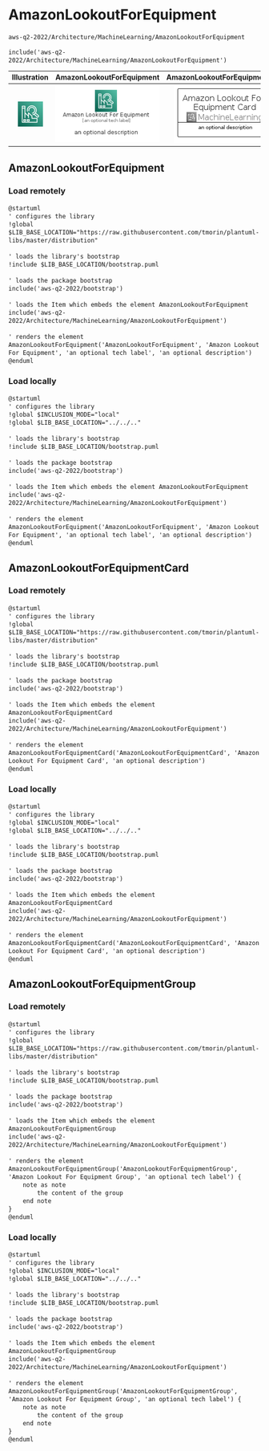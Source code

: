 # AmazonLookoutForEquipment


```text
aws-q2-2022/Architecture/MachineLearning/AmazonLookoutForEquipment
```

```text
include('aws-q2-2022/Architecture/MachineLearning/AmazonLookoutForEquipment')
```



| Illustration | AmazonLookoutForEquipment | AmazonLookoutForEquipmentCard | AmazonLookoutForEquipmentGroup |
| :---: | :---: | :---: | :---: |
| ![illustration for Illustration](../../../aws-q2-2022/Architecture/MachineLearning/AmazonLookoutForEquipment.png) | ![illustration for AmazonLookoutForEquipment](../../../aws-q2-2022/Architecture/MachineLearning/AmazonLookoutForEquipment.Local.png) | ![illustration for AmazonLookoutForEquipmentCard](../../../aws-q2-2022/Architecture/MachineLearning/AmazonLookoutForEquipmentCard.Local.png) | ![illustration for AmazonLookoutForEquipmentGroup](../../../aws-q2-2022/Architecture/MachineLearning/AmazonLookoutForEquipmentGroup.Local.png) |




## AmazonLookoutForEquipment

### Load remotely
```plantuml
@startuml
' configures the library
!global $LIB_BASE_LOCATION="https://raw.githubusercontent.com/tmorin/plantuml-libs/master/distribution"

' loads the library's bootstrap
!include $LIB_BASE_LOCATION/bootstrap.puml

' loads the package bootstrap
include('aws-q2-2022/bootstrap')

' loads the Item which embeds the element AmazonLookoutForEquipment
include('aws-q2-2022/Architecture/MachineLearning/AmazonLookoutForEquipment')

' renders the element
AmazonLookoutForEquipment('AmazonLookoutForEquipment', 'Amazon Lookout For Equipment', 'an optional tech label', 'an optional description')
@enduml
```

### Load locally
```plantuml
@startuml
' configures the library
!global $INCLUSION_MODE="local"
!global $LIB_BASE_LOCATION="../../.."

' loads the library's bootstrap
!include $LIB_BASE_LOCATION/bootstrap.puml

' loads the package bootstrap
include('aws-q2-2022/bootstrap')

' loads the Item which embeds the element AmazonLookoutForEquipment
include('aws-q2-2022/Architecture/MachineLearning/AmazonLookoutForEquipment')

' renders the element
AmazonLookoutForEquipment('AmazonLookoutForEquipment', 'Amazon Lookout For Equipment', 'an optional tech label', 'an optional description')
@enduml
```

## AmazonLookoutForEquipmentCard

### Load remotely
```plantuml
@startuml
' configures the library
!global $LIB_BASE_LOCATION="https://raw.githubusercontent.com/tmorin/plantuml-libs/master/distribution"

' loads the library's bootstrap
!include $LIB_BASE_LOCATION/bootstrap.puml

' loads the package bootstrap
include('aws-q2-2022/bootstrap')

' loads the Item which embeds the element AmazonLookoutForEquipmentCard
include('aws-q2-2022/Architecture/MachineLearning/AmazonLookoutForEquipment')

' renders the element
AmazonLookoutForEquipmentCard('AmazonLookoutForEquipmentCard', 'Amazon Lookout For Equipment Card', 'an optional description')
@enduml
```

### Load locally
```plantuml
@startuml
' configures the library
!global $INCLUSION_MODE="local"
!global $LIB_BASE_LOCATION="../../.."

' loads the library's bootstrap
!include $LIB_BASE_LOCATION/bootstrap.puml

' loads the package bootstrap
include('aws-q2-2022/bootstrap')

' loads the Item which embeds the element AmazonLookoutForEquipmentCard
include('aws-q2-2022/Architecture/MachineLearning/AmazonLookoutForEquipment')

' renders the element
AmazonLookoutForEquipmentCard('AmazonLookoutForEquipmentCard', 'Amazon Lookout For Equipment Card', 'an optional description')
@enduml
```

## AmazonLookoutForEquipmentGroup

### Load remotely
```plantuml
@startuml
' configures the library
!global $LIB_BASE_LOCATION="https://raw.githubusercontent.com/tmorin/plantuml-libs/master/distribution"

' loads the library's bootstrap
!include $LIB_BASE_LOCATION/bootstrap.puml

' loads the package bootstrap
include('aws-q2-2022/bootstrap')

' loads the Item which embeds the element AmazonLookoutForEquipmentGroup
include('aws-q2-2022/Architecture/MachineLearning/AmazonLookoutForEquipment')

' renders the element
AmazonLookoutForEquipmentGroup('AmazonLookoutForEquipmentGroup', 'Amazon Lookout For Equipment Group', 'an optional tech label') {
    note as note
        the content of the group
    end note
}
@enduml
```

### Load locally
```plantuml
@startuml
' configures the library
!global $INCLUSION_MODE="local"
!global $LIB_BASE_LOCATION="../../.."

' loads the library's bootstrap
!include $LIB_BASE_LOCATION/bootstrap.puml

' loads the package bootstrap
include('aws-q2-2022/bootstrap')

' loads the Item which embeds the element AmazonLookoutForEquipmentGroup
include('aws-q2-2022/Architecture/MachineLearning/AmazonLookoutForEquipment')

' renders the element
AmazonLookoutForEquipmentGroup('AmazonLookoutForEquipmentGroup', 'Amazon Lookout For Equipment Group', 'an optional tech label') {
    note as note
        the content of the group
    end note
}
@enduml
```

